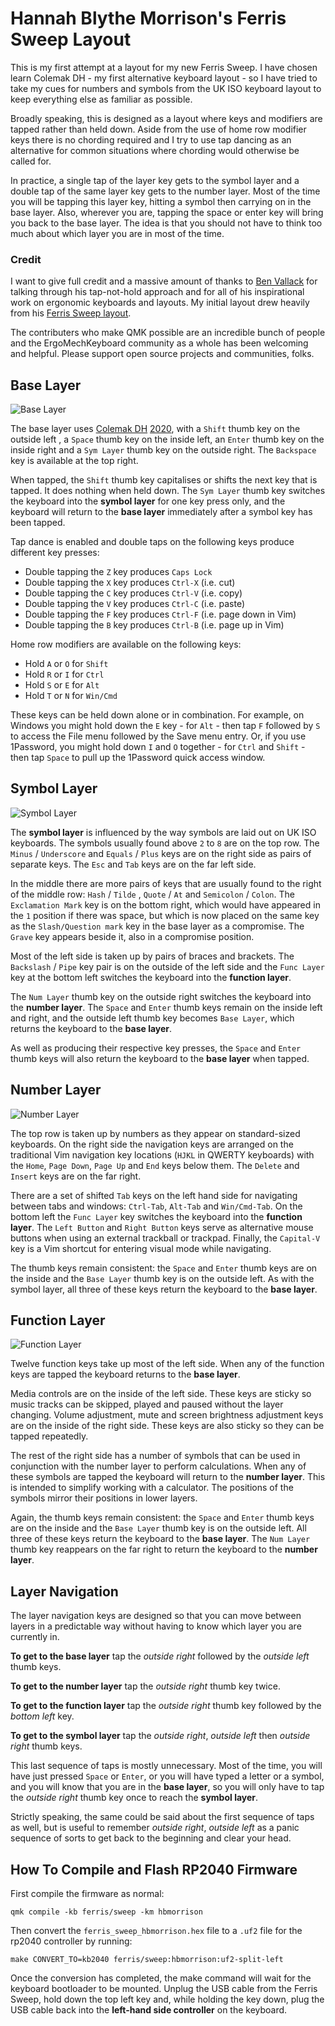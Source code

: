 # Hannah Blythe Morrison's Ferris Sweep Layout

This is my first attempt at a layout for my new Ferris Sweep. I have chosen
learn Colemak DH - my first alternative keyboard layout - so I have tried to
take my cues for numbers and symbols from the UK ISO keyboard layout to keep
everything else as familiar as possible.

Broadly speaking, this is designed as a layout where keys and modifiers are
tapped rather than held down. Aside from the use of home row modifier keys there
is no chording required and I try to use tap dancing as an alternative for
common situations where chording would otherwise be called for.

In practice, a single tap of the layer key gets to the symbol layer and a double
tap of the same layer key gets to the number layer. Most of the time you will be
tapping this layer key, hitting a symbol then carrying on in the base layer.
Also, wherever you are, tapping the space or enter key will bring you back to
the base layer. The idea is that you should not have to think too much about
which layer you are in most of the time.

### Credit

I want to give full credit and a massive amount of thanks to [Ben
Vallack](https://www.youtube.com/benvallack) for talking through his
tap-not-hold approach and for all of his inspirational work on ergonomic
keyboards and layouts. My initial layout drew heavily from his [Ferris Sweep
layout](https://github.com/benvallack/34-QMK-Ferris-Sweep).

The contributers who make QMK possible are an incredible bunch of people and the
ErgoMechKeyboard community as a whole has been welcoming and helpful. Please
support open source projects and communities, folks.

 ## Base Layer

![Base Layer](https://i.imgur.com/PKvETO7.png)

The base layer uses [Colemak DH](https://colemakmods.github.io/mod-dh/)
[2020](https://forum.colemak.com/topic/2638-announcement-a-change-to-colemakdh/),
with a `Shift` thumb key on the outside left , a `Space` thumb key on the inside
left, an `Enter` thumb key on the inside right and a `Sym Layer` thumb key on
the outside right. The `Backspace` key is available at the top right.

When tapped, the `Shift` thumb key capitalises or shifts the next key that is
tapped. It does nothing when held down. The `Sym Layer` thumb key switches the
keyboard into the **symbol layer** for one key press only, and the keyboard will
return to the **base layer** immediately after a symbol key has been tapped.

Tap dance is enabled and double taps on the following keys produce different key
presses:

* Double tapping the `Z` key produces `Caps Lock`
* Double tapping the `X` key produces `Ctrl-X` (i.e. cut)
* Double tapping the `C` key produces `Ctrl-V` (i.e. copy)
* Double tapping the `V` key produces `Ctrl-C` (i.e. paste)
* Double tapping the `F` key produces `Ctrl-F` (i.e. page down in Vim)
* Double tapping the `B` key produces `Ctrl-B` (i.e. page up in Vim)

Home row modifiers are available on the following keys:

* Hold `A` or `O` for `Shift`
* Hold `R` or `I` for `Ctrl`
* Hold `S` or `E` for `Alt`
* Hold `T` or `N` for `Win/Cmd`

These keys can be held down alone or in combination. For example, on Windows you
might hold down the `E` key - for `Alt` - then tap `F` followed by `S` to access
the File menu followed by the Save menu entry. Or, if you use 1Password, you
might hold down `I` and `O` together - for `Ctrl` and `Shift` - then tap `Space`
to pull up the 1Password quick access window.

 ## Symbol Layer

![Symbol Layer](https://i.imgur.com/spiYnZo.png)

The **symbol layer** is influenced by the way symbols are laid out on UK ISO
keyboards. The symbols usually found above `2` to `8` are on the top row. The
`Minus` / `Underscore` and `Equals` / `Plus` keys are on the right side as pairs
of separate keys. The `Esc` and `Tab` keys are on the far left side.

In the middle there are more pairs of keys that are usually found to the right
of the middle row: `Hash` / `Tilde` , `Quote` / `At`  and `Semicolon` / `Colon`.
The `Exclamation Mark` key is on the bottom right, which would have appeared in
the `1` position if there was space, but which is now placed on the same key as
the `Slash/Question mark` key in the base layer as a compromise. The `Grave` key
appears beside it, also in a compromise position.

Most of the left side is taken up by pairs of braces and brackets. The
`Backslash` / `Pipe` key pair is on the outside of the left side and the `Func
Layer` key at the bottom left switches the keyboard into the **function layer**.

The `Num Layer` thumb key on the outside right switches the keyboard into the
**number layer**. The `Space` and `Enter` thumb keys remain on the inside left
and right, and the outside left thumb key becomes `Base Layer`, which returns
the keyboard to the **base layer**.

As well as producing their respective key presses, the `Space` and `Enter` thumb
keys will also return the keyboard to the **base layer** when tapped.

## Number Layer

![Number Layer](https://i.imgur.com/4O1JeJv.png)

The top row is taken up by numbers as they appear on standard-sized keyboards.
On the right side the navigation keys are arranged on the traditional Vim
navigation key locations (`HJKL` in QWERTY keyboards) with the `Home`, `Page
Down`, `Page Up` and `End` keys below them. The `Delete` and `Insert` keys are
on the far right.

There are a set of shifted `Tab` keys on the left hand side for navigating
between tabs and windows: `Ctrl-Tab`, `Alt-Tab` and `Win/Cmd-Tab`. On the bottom
left the `Func Layer` key switches the keyboard into the **function layer**. The
`Left Button` and `Right Button` keys serve as alternative mouse buttons when
using an external trackball or trackpad. Finally, the `Capital-V` key is a Vim
shortcut for entering visual mode while navigating.

The thumb keys remain consistent: the `Space` and `Enter` thumb keys are on the
inside and the `Base Layer` thumb key is on the outside left. As with the symbol
layer, all three of these keys return the keyboard to the **base layer**.

## Function Layer

![Function Layer](https://i.imgur.com/deywwSj.png)

Twelve function keys take up most of the left side. When any of the function
keys are tapped the keyboard returns to the **base layer**.

Media controls are on the inside of the left side. These keys are sticky so
music tracks can be skipped, played and paused without the layer changing.
Volume adjustment, mute and screen brightness adjustment keys are on the inside
of the right side. These keys are also sticky so they can be tapped repeatedly.

The rest of the right side has a number of symbols that can be used in
conjunction with the number layer to perform calculations. When any of these
symbols are tapped the keyboard will return to the **number layer**. This is
intended to simplify working with a calculator. The positions of the symbols
mirror their positions in lower layers.

Again, the thumb keys remain consistent: the `Space` and `Enter` thumb keys are
on the inside and the `Base Layer` thumb key is on the outside left. All three
of these keys return the keyboard to the **base layer**. The `Num Layer` thumb
key reappears on the far right to return the keyboard to the **number layer**.

## Layer Navigation

The layer navigation keys are designed so that you can move between layers in a
predictable way without having to know which layer you are currently in.

**To get to the base layer** tap the *outside right* followed by the *outside
left* thumb keys.

**To get to the number layer** tap the *outside right* thumb key twice.

**To get to the function layer** tap the *outside right* thumb key followed by
the *bottom left* key.

**To get to the symbol layer** tap the *outside right*, *outside left* then
*outside right* thumb keys.

This last sequence of taps is mostly unnecessary. Most of the time, you will
have just pressed `Space` or `Enter`, or you will have typed a letter or a
symbol, and you will know that you are in the **base layer**, so you will only
have to tap the *outside right* thumb key once to reach the **symbol layer**.

Strictly speaking, the same could be said about the first sequence of taps as
well, but is useful to remember *outside right*, *outside left* as a panic
sequence of sorts to get back to the beginning and clear your head.

##  How To Compile and Flash RP2040 Firmware

First compile the firmware as normal:

```shell
qmk compile -kb ferris/sweep -km hbmorrison
```

Then convert the `ferris_sweep_hbmorrison.hex` file to a `.uf2` file for the
rp2040 controller by running:

```shell
make CONVERT_TO=kb2040 ferris/sweep:hbmorrison:uf2-split-left
```

Once the conversion has completed, the make command will wait for the keyboard
bootloader to be mounted. Unplug the USB cable from the Ferris Sweep, hold down
the top left key and, while holding the key down, plug the USB cable back into
the **left-hand side controller** on the keyboard.
